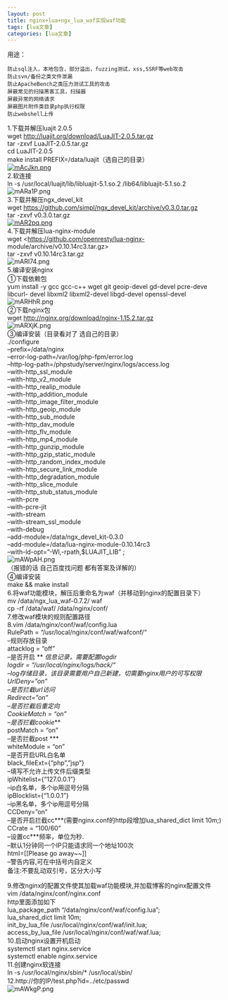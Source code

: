 ```yaml
---
layout: post
title: nginx+lua+ngx_lua_waf实现waf功能 
tags: [lua文章]
categories: [lua文章]
---
```

用途：

    
    
    防止sql注入，本地包含，部分溢出，fuzzing测试，xss,SSRF等web攻击
    防止svn/备份之类文件泄漏
    防止ApacheBench之类压力测试工具的攻击
    屏蔽常见的扫描黑客工具，扫描器
    屏蔽异常的网络请求
    屏蔽图片附件类目录php执行权限
    防止webshell上传

1.下载并解压luajit 2.0.5  
wget <http://luajit.org/download/LuaJIT-2.0.5.tar.gz>  
tar -zxvf LuaJIT-2.0.5.tar.gz  
cd LuaJIT-2.0.5  
make install PREFIX=/data/luajit（选自己的目录）  
[![mAcJkn.png](https://s2.ax1x.com/2019/08/15/mAcJkn.png)](https://imgchr.com/i/mAcJkn)  
2.软连接  
ln -s /usr/local/luajit/lib/libluajit-5.1.so.2 /lib64/libluajit-5.1.so.2  
![mARa1P.png](https://s2.ax1x.com/2019/08/15/mARa1P.png)  
3.下载并解压ngx_devel_kit  
wget <https://github.com/simpl/ngx_devel_kit/archive/v0.3.0.tar.gz>  
tar -zxvf v0.3.0.tar.gz  
[![mAR2pq.png](https://s2.ax1x.com/2019/08/15/mAR2pq.png)](https://imgchr.com/i/mAR2pq)  
4.下载并解压lua-nginx-module  
wget <https://github.com/openresty/lua-nginx-
module/archive/v0.10.14rc3.tar.gz>  
tar -zxvf v0.10.14rc3.tar.gz  
![mARI74.png](https://s2.ax1x.com/2019/08/15/mARI74.png)  
5.编译安装nginx  
①下载依赖包  
yum install -y gcc gcc-c++ wget git geoip-devel gd-devel pcre-deve libcurl-
devel libxml2 libxml2-devel libgd-devel openssl-devel  
![mARHhR.png](https://s2.ax1x.com/2019/08/15/mARHhR.png)  
②下载nginx包  
wget <http://nginx.org/download/nginx-1.15.2.tar.gz>  
![mARXjK.png](https://s2.ax1x.com/2019/08/15/mARXjK.png)  
③编译安装（目录看对了 选自己的目录）  
./configure  
–prefix=/data/nginx  
–error-log-path=/var/log/php-fpm/error.log  
–http-log-path=/phpstudy/server/nginx/logs/access.log  
–with-http_ssl_module  
–with-http_v2_module  
–with-http_realip_module  
–with-http_addition_module  
–with-http_image_filter_module  
–with-http_geoip_module  
–with-http_sub_module  
–with-http_dav_module  
–with-http_flv_module  
–with-http_mp4_module  
–with-http_gunzip_module  
–with-http_gzip_static_module  
–with-http_random_index_module  
–with-http_secure_link_module  
–with-http_degradation_module  
–with-http_slice_module  
–with-http_stub_status_module  
–with-pcre  
–with-pcre-jit  
–with-stream  
–with-stream_ssl_module  
–with-debug  
–add-module=/data/ngx_devel_kit-0.3.0  
–add-module=/data/lua-nginx-module-0.10.14rc3  
–with-ld-opt=”-Wl,-rpath,$LUAJIT_LIB” ;  
![mAWpAH.png](https://s2.ax1x.com/2019/08/15/mAWpAH.png)  
（报错的话 自己百度找问题 都有答案及详解的）  
④编译安装  
make && make install  
6.将waf功能模块，解压后重命名为waf（并移动到nginx的配置目录下）  
mv /data/ngx_lua_waf-0.7.2/ waf  
cp -rf /data/waf/ /data/nginx/conf/  
7.修改waf模块的规则配置路径  
8.vim /data/nginx/conf/waf/config.lua  
RulePath = “/usr/local/nginx/conf/waf/wafconf/“  
–规则存放目录  
attacklog = “off”  
–是否开启 ** _信息记录，需要配置logdir  
logdir = “/usr/local/nginx/logs/hack/“  
–log存储目录，该目录需要用户自己新建，切需要nginx用户的可写权限  
UrlDeny=”on”  
–是否拦截url访问  
Redirect=”on”  
–是否拦截后重定向  
CookieMatch = “on”  
–是否拦截cookie_**  
postMatch = “on”  
–是否拦截post ***  
whiteModule = “on”  
–是否开启URL白名单  
black_fileExt={“php”,”jsp”}  
–填写不允许上传文件后缀类型  
ipWhitelist={“127.0.0.1”}  
–ip白名单，多个ip用逗号分隔  
ipBlocklist={“1.0.0.1”}  
–ip黑名单，多个ip用逗号分隔  
CCDeny=”on”  
–是否开启拦截cc***(需要nginx.conf的http段增加lua_shared_dict limit 10m;)  
CCrate = “100/60”  
–设置cc***频率，单位为秒.  
–默认1分钟同一个IP只能请求同一个地址100次  
html=[[Please go away~~]]  
–警告内容,可在中括号内自定义  
备注:不要乱动双引号，区分大小写

9.修改nginx的配置文件使其加载waf功能模块,并加载博客的nginx配置文件  
vim /data/nginx/conf/nginx.conf  
http里面添加如下  
lua_package_path “/data/nginx/conf/waf/config.lua”;  
lua_shared_dict limit 10m;  
init_by_lua_file /usr/local/nginx/conf/waf/init.lua;  
access_by_lua_file /usr/local/nginx/conf/waf/waf.lua;  
10.启动nginx设置开机启动  
systemctl start nginx.service  
systemctl enable nginx.service  
11.创建nginx软连接  
ln -s /usr/local/nginx/sbin/* /usr/local/sbin/  
12.http://你的IP/test.php?id=../etc/passwd  
![mAWkgP.png](https://s2.ax1x.com/2019/08/15/mAWkgP.png)